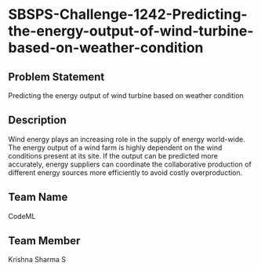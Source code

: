 # SBSPS-Challenge-1242-Predicting-the-energy-output-of-wind-turbine-based-on-weather-condition

## Problem Statement
Predicting the energy output of wind turbine based on weather condition
## Description
Wind energy plays an increasing role in the supply of energy world-wide.
The energy output of a wind farm is highly dependent on the wind conditions present at its site.
If the output can be predicted more accurately, energy suppliers can coordinate the collaborative production 
of different energy sources more efficiently to avoid costly overproduction.

## Team Name
CodeML
## Team Member
Krishna Sharma S
